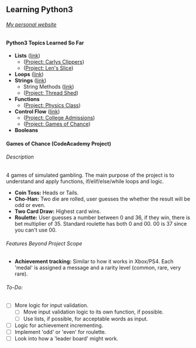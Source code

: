 ## Learning Python3
###### [My personal website](https://www.kennethlacroix.me)


#### Python3 Topics Learned So Far ####

- **Lists** ([link](lists.py))
  - ([Project: Carlys Clippers](projects/carlys_clippers.py))
  - ([Project: Len's Slice](projects/lens_slice.py))
- **Loops** ([link](loops.py))
- **Strings** ([link](strings.py))
  - String Methods ([link](string_methods.py))
  - ([Project: Thread Shed](projects/thread_shed.py))
- **Functions**
  - ([Project: Physics Class](projects/physics_class.py))
- **Control Flow** ([link](control-flow/))
  - ([Project: College Admissions](projects/control_flow.py))
  - ([Project: Games of Chance](projects/games_of_chance.py))
- **Booleans**

#### Games of Chance (CodeAcademy Project)

###### Description

4 games of simulated gambling. The main purpose of the project is to understand
and apply functions, if/elif/else/while loops and logic.

- **Coin Toss:** Heads or Tails.
- **Cho-Han:** Two die are rolled, user guesses the whether the result will be
odd or even.
- **Two Card Draw:** Highest card wins.
- **Roulette:** User guesses a number between 0 and 36, if they win, there is bet
multiplier of 35. Standard roulette has both 0 and 00. 00 is 37 since you can't
use 00.

###### Features Beyond Project Scope

- **Achievement tracking:** Similar to how it works in Xbox/PS4. Each 'medal'
is assigned a message and a rarity level (common, rare, very rare).

###### To-Do:

- [ ] More logic for input validation.
  - [ ] Move input validation logic to its own function, if possible.
  - [ ] Use lists, if possible, for acceptable words as input.
- [ ] Logic for achievement incrementing.
- [ ] Implement 'odd' or 'even' for roulette.
- [ ] Look into how a 'leader board' might work.
